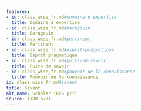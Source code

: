 ```yaml
---
features:
- id: class_wise_fr.md#domaine-d’expertise
  title: Domaine d’expertise
- id: class_wise_fr.md#baragouin
  title: Baragouin
- id: class_wise_fr.md#pertinent
  title: Pertinent
- id: class_wise_fr.md#esprit-pragmatique
  title: Esprit pragmatique
- id: class_wise_fr.md#puits-de-savoir
  title: Puits de savoir
- id: class_wise_fr.md#pouvoir-de-la-connaissance
  title: Pouvoir de la connaissance
id: class_wise_fr.md#savant
title: Savant
alt_name: Scholar (RPG p77)
source: (JDR p77)
---
```


